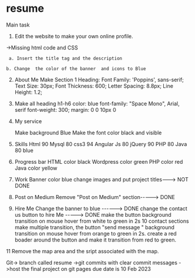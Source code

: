 # resume
 Main task

1. Edit the website to make your own online profile.

 ->Missing html code and CSS

     a. Insert the title tag and the description

    b. Change  the color of the banner  and icons to Blue



2. About Me
Make Section 1 Heading:
   Font Family: 'Poppins', sans-serif;
   Text Size: 30px;
   Font Thickness: 600;
   Letter Spacing: 8.8px;
   Line Height: 1.2;

3. Make all heading h1-h6
     color: blue
     font-family: "Space Mono", Arial, serif
     font-weight: 300;
     margin: 0 0 10px 0

4. My service

   Make background Blue
   Make the font color black and visible

5. Skills
   Html 90
   Mysql 80
   css3 94
   Angular Js 80
   jQuery 90
   PHP 80
   Java 80
   blue

6. Progress bar
   HTML color black
   Wordpress color green
   PHP color red
   Java color yellow

7. Work
   Banner color blue
   change images and put project titles---> NOT DONE

 8. Post on Medium
    Remove "Post on Medium" section-----> DONE

 9. Hire Me
    Change the banner to blue ------> DONE
    change the contact us button to hire Me -----> DONE
    make the button background transition on mouse hover from white to green in 2s
  10 contact sections
     make multiple transition, the button "send message "  background transition on mouse hover from orange to green in 2s. create a  red boader around the button and make it transition from
     red to green.

  11 Remove the map area and the sript associated with the map.

  Git-> branch called resume
        ->git commits with clear commit messages
        ->host the final project on git pages
        due date is 10 Feb 2023



